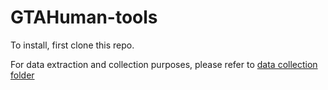 # GTAHuman-tools

To install, first clone this repo.

For data extraction and collection purposes, please refer to [data collection folder](collection/README.md)
